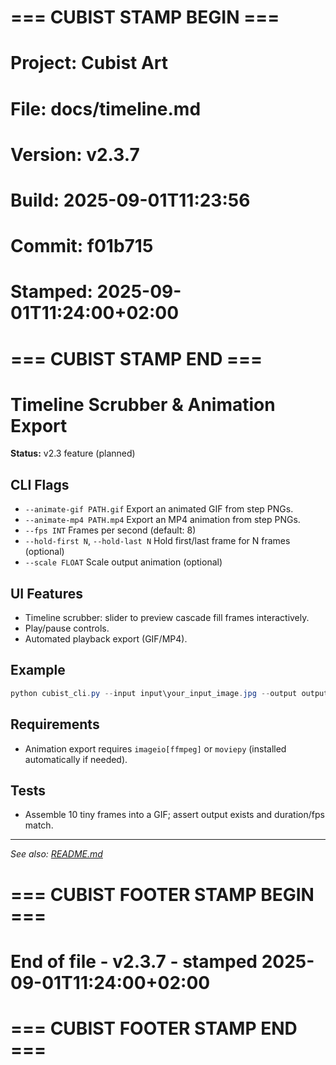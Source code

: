 # === CUBIST STAMP BEGIN ===
# Project: Cubist Art
# File: docs/timeline.md
# Version: v2.3.7
# Build: 2025-09-01T11:23:56
# Commit: f01b715
# Stamped: 2025-09-01T11:24:00+02:00
# === CUBIST STAMP END ===
# Timeline Scrubber & Animation Export

**Status:** v2.3 feature (planned)

## CLI Flags

- `--animate-gif PATH.gif`
  Export an animated GIF from step PNGs.
- `--animate-mp4 PATH.mp4`
  Export an MP4 animation from step PNGs.
- `--fps INT`
  Frames per second (default: 8)
- `--hold-first N`, `--hold-last N`
  Hold first/last frame for N frames (optional)
- `--scale FLOAT`
  Scale output animation (optional)

## UI Features

- Timeline scrubber: slider to preview cascade fill frames interactively.
- Play/pause controls.
- Automated playback export (GIF/MP4).

## Example

```powershell
python cubist_cli.py --input input\your_input_image.jpg --output output\animtest --geometry delaunay --points 100 --cascade-stages 3 --export-svg --animate-gif output\anim.gif --fps 12
```

## Requirements

- Animation export requires `imageio[ffmpeg]` or `moviepy` (installed automatically if needed).

## Tests

- Assemble 10 tiny frames into a GIF; assert output exists and duration/fps match.

---

*See also: [README.md](../README.md)*


# === CUBIST FOOTER STAMP BEGIN ===
# End of file - v2.3.7 - stamped 2025-09-01T11:24:00+02:00
# === CUBIST FOOTER STAMP END ===
